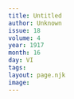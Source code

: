 ```yaml
---
title: Untitled
author: Unknown
issue: 18
volume: 4
year: 1917
month: 16
day: VI
tags:
layout: page.njk
image:
---
```



